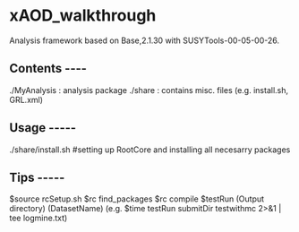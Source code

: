 # xAOD_walkthrough
Analysis framework based on Base,2.1.30 with SUSYTools-00-05-00-26.

## Contents ----
./MyAnalysis : analysis package
./share      : contains misc. files (e.g. install.sh, GRL.xml)

## Usage -----
./share/install.sh #setting up RootCore and installing all necesarry packages

## Tips -----
$source rcSetup.sh
$rc find_packages
$rc compile
$testRun (Output directory) (DatasetName)
(e.g. $time testRun submitDir testwithmc 2>&1 | tee logmine.txt)
